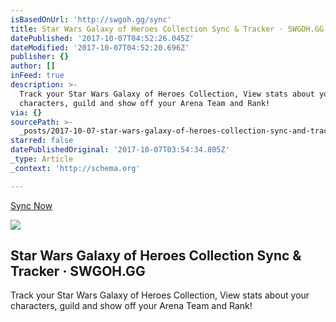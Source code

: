 ```yaml
---
isBasedOnUrl: 'http://swgoh.gg/sync'
title: Star Wars Galaxy of Heroes Collection Sync & Tracker · SWGOH.GG
datePublished: '2017-10-07T04:52:26.045Z'
dateModified: '2017-10-07T04:52:20.696Z'
publisher: {}
author: []
inFeed: true
description: >-
  Track your Star Wars Galaxy of Heroes Collection, View stats about your
  characters, guild and show off your Arena Team and Rank!
via: {}
sourcePath: >-
  _posts/2017-10-07-star-wars-galaxy-of-heroes-collection-sync-and-tracker-swgoh.md
starred: false
datePublishedOriginal: '2017-10-07T03:54:34.805Z'
_type: Article
_context: 'http://schema.org'

---
```

[Sync Now][0]

<article style=""><img src="https://s3-us-west-2.amazonaws.com/the-grid-img/p/96ad4169d33b6315625b9ce351b328e68b6fb5ea.png" /><h1>Star Wars Galaxy of Heroes Collection Sync &amp; Tracker · SWGOH.GG</h1><p>Track your Star Wars Galaxy of Heroes Collection, View stats about your characters, guild and show off your Arena Team and Rank!</p></article>



[0]: http://swgoh.gg/sync